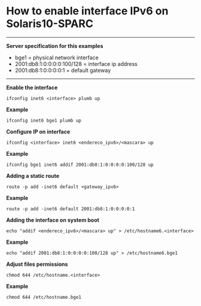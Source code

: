 # How to enable interface IPv6 on Solaris10-SPARC
---

**Server specification for this examples**
- bge1 = physical network interface 
- 2001:db8:1:0:0:0:0:100/128 = interface ip address 
- 2001:db8:1:0:0:0:0:1 = default gateway 

---

**Enable the interface**
```shellscript
ifconfig inet6 <interface> plumb up
```
**Example**
```shellscript
ifconfig inet6 bge1 plumb up
```

**Configure IP on interface**
```shellscript
ifconfig <interface> inet6 <endereco_ipv6>/<mascara> up
```
**Example**
```shellscript
ifconfig bge1 inet6 addif 2001:db8:1:0:0:0:0:100/128 up
```

**Adding a static route**
```shellscript
route -p add -inet6 default <gateway_ipv6>
```
**Example**
```shellscript
route -p add -inet6 default 2001:db8:1:0:0:0:0:1
```

**Adding the interface on system boot**
```shellscript
echo "addif <endereco_ipv6>/<mascara> up" > /etc/hostname6.<interface>
```
**Example**
```shellscript
echo "addif 2001:db8:1:0:0:0:0:100/128 up" > /etc/hostname6.bge1
```

**Adjust files permissions**
```shellscript
chmod 644 /etc/hostname.<interface>
```
**Example**
```shellscript
chmod 644 /etc/hostname.bge1
```
